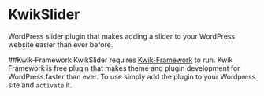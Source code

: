 KwikSlider
==========

WordPress slider plugin that makes adding a slider to your WordPress website easier than ever before.

##Kwik-Framework
KwikSlider requires [Kwik-Framework](https://github.com/kevinchappell/kwik-framework) to run. Kwik Framework is free plugin that makes theme and plugin development for WordPress faster than ever. To use simply add the plugin to your Wordpress site and `activate` it.
